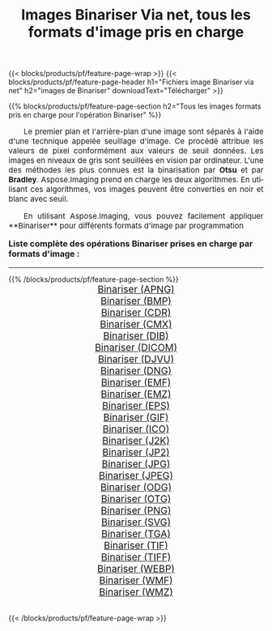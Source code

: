﻿---
title: Images Binariser Via net, tous les formats d'image pris en charge 
weight: 3920
url: /fr/net/binarize/ 
lang: fr
langdirlevel: 2
locales: zh-hans,ja,it,ru,de,es,fr,nl,id,lt,pl,pt,vi,tr,ko,zh-hant,ar,hi,th,sv,cs,uk,he
description: En utilisant Aspose.Imaging, vous pouvez facilement Binariser images Via net
---

{{< blocks/products/pf/feature-page-wrap >}}
{{< blocks/products/pf/feature-page-header h1="Fichiers image Binariser via net" h2="images de Binariser" downloadText="Télécharger" >}}


{{% blocks/products/pf/feature-page-section  h2="Tous les images formats pris en charge pour l'opération Binariser" %}}
<p align="justify" style="text-indent:2em;font-size:15px;">
Le premier plan et l'arrière-plan d'une image sont séparés à l'aide d'une technique appelée seuillage d'image. Ce procédé attribue les valeurs de pixel conformément aux valeurs de seuil données. Les images en niveaux de gris sont seuillées en vision par ordinateur. L'une des méthodes les plus connues est la binarisation par <b>Otsu</b> et par <b>Bradley</b>. Aspose.Imaging prend en charge les deux algorithmes. En utilisant ces algorithmes, vos images peuvent être converties en noir et blanc avec seuil.
</p>
<p align="justify" style="text-indent:2em;font-size:15px;">
En utilisant Aspose.Imaging, vous pouvez facilement appliquer **Binariser** pour différents formats d'image par programmation
</p>
<h3 style="margin-top:16px;">
Liste complète des opérations Binariser prises en charge par formats d'image :
</h3>
<hr/>
{{% /blocks/products/pf/feature-page-section %}}
<div class="container-fluid productfamilypage bg-gray">
    <div class="convertypes bg-gray agp-content section">
        <div class="container">
		<div class="row other-converters" style="gap: 10px;font-size: 19px;text-align:center;">
		    <div class='col-md-3 other-converter remove-lp remove-rp'><a href="/imaging/fr/net/binarize/apng/" style="padding:15px;">Binariser (APNG)</a></div><div class='col-md-3 other-converter remove-lp remove-rp'><a href="/imaging/fr/net/binarize/bmp/" style="padding:15px;">Binariser (BMP)</a></div><div class='col-md-3 other-converter remove-lp remove-rp'><a href="/imaging/fr/net/binarize/cdr/" style="padding:15px;">Binariser (CDR)</a></div><div class='col-md-3 other-converter remove-lp remove-rp'><a href="/imaging/fr/net/binarize/cmx/" style="padding:15px;">Binariser (CMX)</a></div><div class='col-md-3 other-converter remove-lp remove-rp'><a href="/imaging/fr/net/binarize/dib/" style="padding:15px;">Binariser (DIB)</a></div><div class='col-md-3 other-converter remove-lp remove-rp'><a href="/imaging/fr/net/binarize/dicom/" style="padding:15px;">Binariser (DICOM)</a></div><div class='col-md-3 other-converter remove-lp remove-rp'><a href="/imaging/fr/net/binarize/djvu/" style="padding:15px;">Binariser (DJVU)</a></div><div class='col-md-3 other-converter remove-lp remove-rp'><a href="/imaging/fr/net/binarize/dng/" style="padding:15px;">Binariser (DNG)</a></div><div class='col-md-3 other-converter remove-lp remove-rp'><a href="/imaging/fr/net/binarize/emf/" style="padding:15px;">Binariser (EMF)</a></div><div class='col-md-3 other-converter remove-lp remove-rp'><a href="/imaging/fr/net/binarize/emz/" style="padding:15px;">Binariser (EMZ)</a></div><div class='col-md-3 other-converter remove-lp remove-rp'><a href="/imaging/fr/net/binarize/eps/" style="padding:15px;">Binariser (EPS)</a></div><div class='col-md-3 other-converter remove-lp remove-rp'><a href="/imaging/fr/net/binarize/gif/" style="padding:15px;">Binariser (GIF)</a></div><div class='col-md-3 other-converter remove-lp remove-rp'><a href="/imaging/fr/net/binarize/ico/" style="padding:15px;">Binariser (ICO)</a></div><div class='col-md-3 other-converter remove-lp remove-rp'><a href="/imaging/fr/net/binarize/j2k/" style="padding:15px;">Binariser (J2K)</a></div><div class='col-md-3 other-converter remove-lp remove-rp'><a href="/imaging/fr/net/binarize/jp2/" style="padding:15px;">Binariser (JP2)</a></div><div class='col-md-3 other-converter remove-lp remove-rp'><a href="/imaging/fr/net/binarize/jpg/" style="padding:15px;">Binariser (JPG)</a></div><div class='col-md-3 other-converter remove-lp remove-rp'><a href="/imaging/fr/net/binarize/jpeg/" style="padding:15px;">Binariser (JPEG)</a></div><div class='col-md-3 other-converter remove-lp remove-rp'><a href="/imaging/fr/net/binarize/odg/" style="padding:15px;">Binariser (ODG)</a></div><div class='col-md-3 other-converter remove-lp remove-rp'><a href="/imaging/fr/net/binarize/otg/" style="padding:15px;">Binariser (OTG)</a></div><div class='col-md-3 other-converter remove-lp remove-rp'><a href="/imaging/fr/net/binarize/png/" style="padding:15px;">Binariser (PNG)</a></div><div class='col-md-3 other-converter remove-lp remove-rp'><a href="/imaging/fr/net/binarize/svg/" style="padding:15px;">Binariser (SVG)</a></div><div class='col-md-3 other-converter remove-lp remove-rp'><a href="/imaging/fr/net/binarize/tga/" style="padding:15px;">Binariser (TGA)</a></div><div class='col-md-3 other-converter remove-lp remove-rp'><a href="/imaging/fr/net/binarize/tif/" style="padding:15px;">Binariser (TIF)</a></div><div class='col-md-3 other-converter remove-lp remove-rp'><a href="/imaging/fr/net/binarize/tiff/" style="padding:15px;">Binariser (TIFF)</a></div><div class='col-md-3 other-converter remove-lp remove-rp'><a href="/imaging/fr/net/binarize/webp/" style="padding:15px;">Binariser (WEBP)</a></div><div class='col-md-3 other-converter remove-lp remove-rp'><a href="/imaging/fr/net/binarize/wmf/" style="padding:15px;">Binariser (WMF)</a></div><div class='col-md-3 other-converter remove-lp remove-rp'><a href="/imaging/fr/net/binarize/wmz/" style="padding:15px;">Binariser (WMZ)</a></div>
                </div>
        </div>
    </div>
</div>
<br/>

{{< /blocks/products/pf/feature-page-wrap >}}
